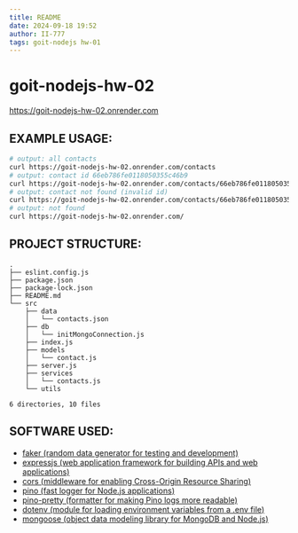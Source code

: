 ```yaml
---
title: README
date: 2024-09-18 19:52
author: II-777
tags: goit-nodejs hw-01
---
```


# goit-nodejs-hw-02

https://goit-nodejs-hw-02.onrender.com

## EXAMPLE USAGE:
```bash
# output: all contacts
curl https://goit-nodejs-hw-02.onrender.com/contacts
# output: contact id 66eb786fe0118050355c46b9
curl https://goit-nodejs-hw-02.onrender.com/contacts/66eb786fe0118050355c46b9
# output: contact not found (invalid id)
curl https://goit-nodejs-hw-02.onrender.com/contacts/66eb786fe0118050355c46b9
# output: not found
curl https://goit-nodejs-hw-02.onrender.com/
```

## PROJECT STRUCTURE:
```plaintext
.
├── eslint.config.js
├── package.json
├── package-lock.json
├── README.md
└── src
    ├── data
    │   └── contacts.json
    ├── db
    │   └── initMongoConnection.js
    ├── index.js
    ├── models
    │   └── contact.js
    ├── server.js
    ├── services
    │   └── contacts.js
    └── utils

6 directories, 10 files
```

## SOFTWARE USED:
- [faker (random data generator for testing and development)](https://www.npmjs.com/package/@faker-js/faker)
- [expressjs (web application framework for building APIs and web applications)](https://expressjs.com/)
- [cors (middleware for enabling Cross-Origin Resource Sharing)](https://www.npmjs.com/package/cors)
- [pino (fast logger for Node.js applications)](https://github.com/pinojs/pino-http)
- [pino-pretty (formatter for making Pino logs more readable)](https://www.npmjs.com/package/pino-pretty)
- [dotenv (module for loading environment variables from a .env file)](https://www.npmjs.com/package/dotenv)
- [mongoose (object data modeling library for MongoDB and Node.js)](https://mongoosejs.com/)
